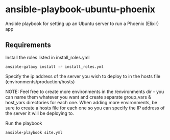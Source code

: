 # ansible-playbook-ubuntu-phoenix
Ansible playbook for setting up an Ubuntu server to run a Phoenix (Elixir) app


## Requirements

Install the roles listed in install_roles.yml
```
ansible-galaxy install -r install_roles.yml
```

Specify the ip address of the server you wish to deploy to in the hosts file (environments/production/hosts)

NOTE: Feel free to create more environments in the /environments dir - you can name them whatever you want and create separate group_vars & host_vars directories for each one. When adding more environments, be sure to create a hosts file for each one so you can specify the IP address of the server it will be deploying to.

Run the playbook
```
ansible-playbook site.yml
```